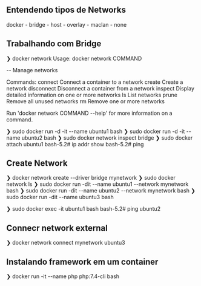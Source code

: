 ## Entendendo tipos de Networks
docker - bridge - host - overlay - maclan - none 

## Trabalhando com Bridge
❯ docker network
Usage:  docker network COMMAND

-- Manage networks

Commands:
  connect     Connect a container to a network
  create      Create a network
  disconnect  Disconnect a container from a network
  inspect     Display detailed information on one or more networks
  ls          List networks
  prune       Remove all unused networks
  rm          Remove one or more networks

Run 'docker network COMMAND --help' for more information on a command.

❯ sudo docker run -d -it --name ubuntu1 bash
❯ sudo docker run -d -it --name ubuntu2 bash
❯ sudo docker network inspect bridge
❯ sudo docker attach ubuntu1
bash-5.2# ip addr show
bash-5.2# ping

## Create Network
❯ docker network create --driver bridge mynetwork
❯ sudo docker network ls
❯ sudo docker run -dit --name ubuntu1 --network mynetwork bash
❯ sudo docker run -dit --name ubuntu2 --network mynetwork bash
❯ sudo docker run -dit --name ubuntu3 bash

❯ sudo docker exec -it ubuntu1 bash
bash-5.2# ping ubuntu2

## Connecr network external
❯ docker network connect mynetwork ubuntu3

## Instalando framework em um container
❯ docker run -it --name php php:7.4-cli bash
